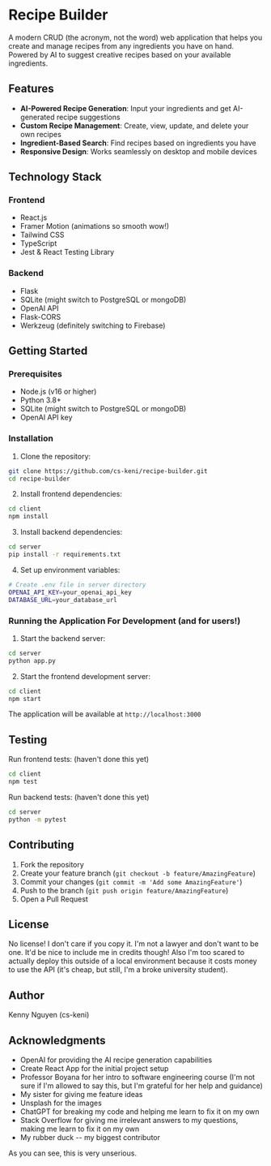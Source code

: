# Recipe Builder

A modern CRUD (the acronym, not the word) web application that helps you create and manage recipes from any ingredients you have on hand. Powered by AI to suggest creative recipes based on your available ingredients.

## Features

- **AI-Powered Recipe Generation**: Input your ingredients and get AI-generated recipe suggestions
- **Custom Recipe Management**: Create, view, update, and delete your own recipes
- **Ingredient-Based Search**: Find recipes based on ingredients you have
- **Responsive Design**: Works seamlessly on desktop and mobile devices

## Technology Stack

### Frontend
- React.js
- Framer Motion (animations so smooth wow!)
- Tailwind CSS
- TypeScript
- Jest & React Testing Library

### Backend
- Flask 
- SQLite (might switch to PostgreSQL or mongoDB)
- OpenAI API
- Flask-CORS
- Werkzeug (definitely switching to Firebase)

## Getting Started

### Prerequisites
- Node.js (v16 or higher)
- Python 3.8+
- SQLite (might switch to PostgreSQL or mongoDB)
- OpenAI API key

### Installation

1. Clone the repository:

```bash
git clone https://github.com/cs-keni/recipe-builder.git
cd recipe-builder
```

2. Install frontend dependencies:
```bash
cd client
npm install
```

3. Install backend dependencies:
```bash
cd server
pip install -r requirements.txt
```

4. Set up environment variables:
```bash
# Create .env file in server directory
OPENAI_API_KEY=your_openai_api_key
DATABASE_URL=your_database_url
```

### Running the Application For Development (and for users!)

1. Start the backend server:
```bash
cd server
python app.py
```

2. Start the frontend development server:
```bash
cd client
npm start
```

The application will be available at `http://localhost:3000`

## Testing

Run frontend tests: (haven't done this yet)
```bash
cd client
npm test
```

Run backend tests: (haven't done this yet)
```bash
cd server
python -m pytest
```

## Contributing

1. Fork the repository
2. Create your feature branch (`git checkout -b feature/AmazingFeature`)
3. Commit your changes (`git commit -m 'Add some AmazingFeature'`)
4. Push to the branch (`git push origin feature/AmazingFeature`)
5. Open a Pull Request

## License

No license! I don't care if you copy it. I'm not a lawyer and don't want to be one. It'd be nice to include me in credits though! Also I'm too scared to actually deploy this outside of a local environment because it costs money to use the API (it's cheap, but still, I'm a broke university student).

## Author

Kenny Nguyen (cs-keni)

## Acknowledgments

- OpenAI for providing the AI recipe generation capabilities
- Create React App for the initial project setup
- Professor Boyana for her intro to software engineering course (I'm not sure if I'm allowed to say this, but I'm grateful for her help and guidance)
- My sister for giving me feature ideas
- Unsplash for the images
- ChatGPT for breaking my code and helping me learn to fix it on my own
- Stack Overflow for giving me irrelevant answers to my questions, making me learn to fix it on my own
- My rubber duck -- my biggest contributor

As you can see, this is very unserious.